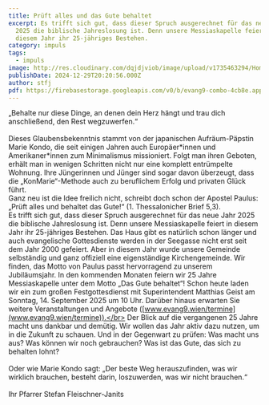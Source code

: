 ```yaml
---
title: Prüft alles und das Gute behaltet
excerpt: Es trifft sich gut, dass dieser Spruch ausgerechnet für das neue Jahr
  2025 die biblische Jahreslosung ist. Denn unsere Messiaskapelle feiert in
  diesem Jahr ihr 25-jähriges Bestehen.
category: impuls
tags:
  - impuls
image: http://res.cloudinary.com/dqjdjviob/image/upload/v1735463294/Homepage/News/study-6597766_900x600.jpg
publishDate: 2024-12-29T20:20:56.000Z
author: stfj
pdf: https://firebasestorage.googleapis.com/v0/b/evang9-combo-4cb8e.appspot.com/o/zeitung%2FGemeindezeitung202501.pdf?alt=media&token=ecd66ed4-57f2-45d7-8e81-f42ad0adcda5
---
```


„Behalte nur diese Dinge, an denen dein Herz hängt und
trau dich anschließend, den Rest wegzuwerfen.“</br></br>Dieses
Glaubensbekenntnis stammt von der japanischen
Aufräum-Päpstin Marie Kondo, die seit einigen Jahren
auch Europäer\*innen und Amerikaner\*innen zum
Minimalismus missioniert.
Folgt man ihren Geboten, erhält man in wenigen
Schritten nicht nur eine komplett entrümpelte
Wohnung. Ihre Jüngerinnen und Jünger sind sogar
davon überzeugt, dass die „KonMarie“-Methode auch
zu beruflichem Erfolg und privaten Glück führt.</br>
Ganz neu ist die Idee freilich nicht, schreibt doch schon
der Apostel Paulus: „Prüft alles und behaltet das Gute!“
(1. Thessalonicher Brief 5,3).</br>
Es trifft sich gut, dass dieser Spruch ausgerechnet
für das neue Jahr 2025 die biblische Jahreslosung ist.
Denn unsere Messiaskapelle feiert in diesem Jahr ihr
25-jähriges Bestehen. Das Haus gibt es natürlich schon
länger und auch evangelische Gottesdienste werden
in der Seegasse nicht erst seit dem Jahr 2000 gefeiert.
Aber in diesem Jahr wurde unsere Gemeinde
selbständig und ganz offiziell eine eigenständige
Kirchengemeinde.
Wir finden, das Motto von Paulus passt hervorragend zu unserem Jubiläumsjahr.
In den kommenden Monaten feiern wir 25 Jahre Messiaskapelle unter dem Motto „Das Gute behaltet“! Schon heute laden wir ein zum großen Festgottesdienst mit Superintendent Matthias Geist am Sonntag, 14. September 2025 um 10 Uhr. Darüber
hinaus erwarten Sie weitere Veranstaltungen und
Angebote ([www.evang9.wien/termine](www.evang9.wien/termine)).</br>
Der Blick auf die vergangenen 25 Jahre macht uns
dankbar und demütig. Wir wollen das Jahr aktiv dazu nutzen, um in die Zukunft zu schauen. Und in der Gegenwart zu prüfen: Was macht uns aus? Was können wir noch gebrauchen? Was ist das Gute, das sich zu behalten lohnt? <br/><br/>Oder wie Marie Kondo sagt: „Der beste Weg herauszufinden, was wir wirklich brauchen, besteht darin, loszuwerden, was wir nicht brauchen.“<br/><br/>
Ihr Pfarrer Stefan Fleischner-Janits

